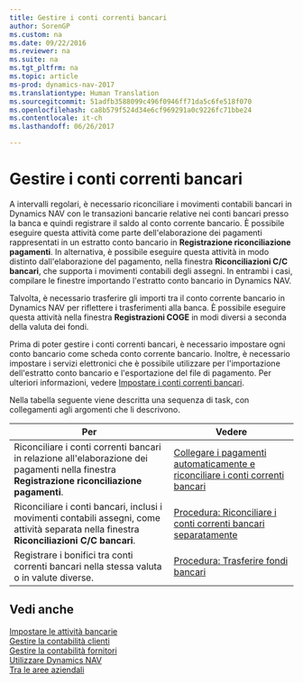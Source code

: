 ```yaml
---
title: Gestire i conti correnti bancari
author: SorenGP
ms.custom: na
ms.date: 09/22/2016
ms.reviewer: na
ms.suite: na
ms.tgt_pltfrm: na
ms.topic: article
ms-prod: dynamics-nav-2017
ms.translationtype: Human Translation
ms.sourcegitcommit: 51adfb3588099c496f0946ff71da5c6fe518f070
ms.openlocfilehash: ca8b579f524d34e6cf969291a0c9226fc71bbe24
ms.contentlocale: it-ch
ms.lasthandoff: 06/26/2017

---
```


# <a name="manage-bank-accounts"></a>Gestire i conti correnti bancari
A intervalli regolari, è necessario riconciliare i movimenti contabili bancari in Dynamics NAV con le transazioni bancarie relative nei conti bancari presso la banca e quindi registrare il saldo al conto corrente bancario. È possibile eseguire questa attività come parte dell'elaborazione dei pagamenti rappresentati in un estratto conto bancario in **Registrazione riconciliazione pagamenti**. In alternativa, è possibile eseguire questa attività in modo distinto dall'elaborazione del pagamento, nella finestra **Riconciliazioni C/C bancari**, che supporta i movimenti contabili degli assegni. In entrambi i casi, compilare le finestre importando l'estratto conto bancario in Dynamics NAV.

Talvolta, è necessario trasferire gli importi tra il conto corrente bancario in Dynamics NAV per riflettere i trasferimenti alla banca. È possibile eseguire questa attività nella finestra **Registrazioni COGE** in modi diversi a seconda della valuta dei fondi.

Prima di poter gestire i conti correnti bancari, è necessario impostare ogni conto bancario come scheda conto corrente bancario. Inoltre, è necessario impostare i servizi elettronici che è possibile utilizzare per l'importazione dell'estratto conto bancario e l'esportazione del file di pagamento. Per ulteriori informazioni, vedere [Impostare i conti correnti bancari](bank-setup-banking.md).

Nella tabella seguente viene descritta una sequenza di task, con collegamenti agli argomenti che li descrivono.

|Per |Vedere |
|---|----|
|Riconciliare i conti correnti bancari in relazione all'elaborazione dei pagamenti nella finestra **Registrazione riconciliazione pagamenti**.|[Collegare i pagamenti automaticamente e riconciliare i conti correnti bancari](receivables-apply-payments-auto-reconcile-bank-accounts.md)|
|Riconciliare i conti bancari, inclusi i movimenti contabili assegni, come attività separata nella finestra **Riconciliazioni C/C bancari**.|[Procedura: Riconciliare i conti correnti bancari separatamente](bank-how-reconcile-bank-accounts-separately.md)|
|Registrare i bonifici tra conti correnti bancari nella stessa valuta o in valute diverse.|[Procedura: Trasferire fondi bancari](bank-how-transfer-bank-funds.md)
## <a name="see-also"></a>Vedi anche  
[Impostare le attività bancarie](bank-setup-banking.md)  
[Gestire la contabilità clienti](receivables-manage-receivables.md)  
[Gestire la contabilità fornitori](payables-manage-payables.md)    
[Utilizzare Dynamics NAV](ui-work-product.md)  
[Tra le aree aziendali](ui-across-business-areas.md)

